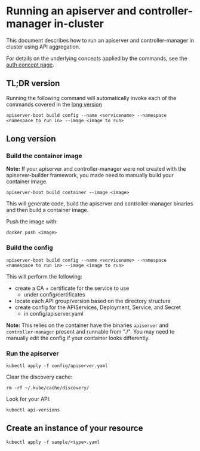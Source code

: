 # Running an apiserver and controller-manager in-cluster

This document describes how to run an apiserver and controller-manager
in cluster using API aggregation.

For details on the underlying concepts applied by the commands,
see the [auth concept page](concepts/auth.md).

## TL;DR version

Running the following command will automatically invoke each of the commands
covered in the [long version](#long-version)

`apiserver-boot build config --name <servicename> --namespace <namespace to run in> --image <image to run>`

## Long version

### Build the container image

**Note:** If your apiserver and controller-manager were not created
with the apiserver-builder framework, you made need to manually build
your container image.

`apiserver-boot build container --image <image>`

This will generate code, build the apiserver and controller-manager
binaries and then build a container image.

Push the image with:

`docker push <image>`

### Build the config

`apiserver-boot build config --name <servicename> --namespace <namespace to run in> --image <image to run>`

This will perform the following:

- create a CA + certificate for the service to use
  - under config/certificates
- locate each API group/version based on the directory structure
- create config for the APIServices, Deployment, Service, and Secret
  - in config/apiserver.yaml

**Note:** This relies on the container have the binaries `apiserver` and `controller-manager`
present and runnable from "./".  You may need to manually edit the config if your
container looks differently.

### Run the apiserver

`kubectl apply -f config/apiserver.yaml`

Clear the discovery cache:

`rm -rf ~/.kube/cache/discovery/`

Look for your API:

`kubectl api-versions`

## Create an instance of your resource

`kubectl apply -f sample/<type>.yaml`